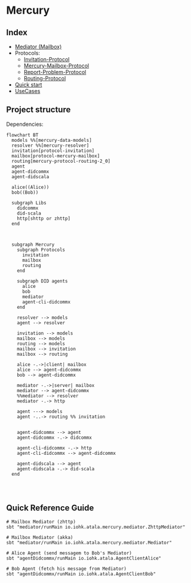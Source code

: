 # Mercury

## Index

- [Mediator (Mailbox)](./mediator/Mercury-Mailbox-Mediator.md)
- Protocols:
  - [Invitation-Protocol](./protocol-invitation/Invitation-Protocol.md)
  - [Mercury-Mailbox-Protocol](./protocol-mercury-mailbox/Mercury-Mailbox-Protocol.md)
  - [Report-Problem-Protocol](protocol-report-problem/Report-Problem-Protocol.md)
  - [Routing-Protocol](./protocol-routing/Routing-Protocol.md)
- [Quick start](./QuickStart.md)
- [UseCases](./UseCases.md)

## Project structure

Dependencies:

```mermaid
flowchart BT
  models %%[mercury-data-models]
  resolver %%[mercury-resolver]
  invitation[protocol-invitation]
  mailbox[protocol-mercury-mailbox]
  routing[mercury-protocol-routing-2_0]
  agent
  agent-didcommx
  agent-didscala

  alice((Alice))
  bob((Bob))

  subgraph Libs
    didcommx
    did-scala
    http[shttp or zhttp]
  end



  subgraph Mercury
    subgraph Protocols
      invitation
      mailbox
      routing
    end

    subgraph DID agents
      alice
      bob
      mediator
      agent-cli-didcommx
    end

    resolver --> models
    agent --> resolver

    invitation --> models
    mailbox --> models
    routing --> models
    mailbox --> invitation
    mailbox --> routing

    alice -.->|client| mailbox
    alice --> agent-didcommx
    bob --> agent-didcommx

    mediator -.->|server| mailbox
    mediator --> agent-didcommx
    %%mediator --> resolver
    mediator -.-> http

    agent ---> models
    agent -..-> routing %% invitation


    agent-didcommx --> agent
    agent-didcommx -.-> didcommx

    agent-cli-didcommx -.-> http
    agent-cli-didcommx --> agent-didcommx

    agent-didscala --> agent
    agent-didscala -.-> did-scala
  end




```

## Quick Reference Guide

```shell
# Mailbox Mediator (zhttp)
sbt "mediator/runMain io.iohk.atala.mercury.mediator.ZhttpMediator"

# Mailbox Mediator (akka)
sbt "mediator/runMain io.iohk.atala.mercury.mediator.Mediator"

# Alice Agent (send messagem to Bob's Mediator)
sbt "agentDidcommx/runMain io.iohk.atala.AgentClientAlice"

# Bob Agent (fetch his message from Mediator)
sbt "agentDidcommx/runMain io.iohk.atala.AgentClientBob"
```
